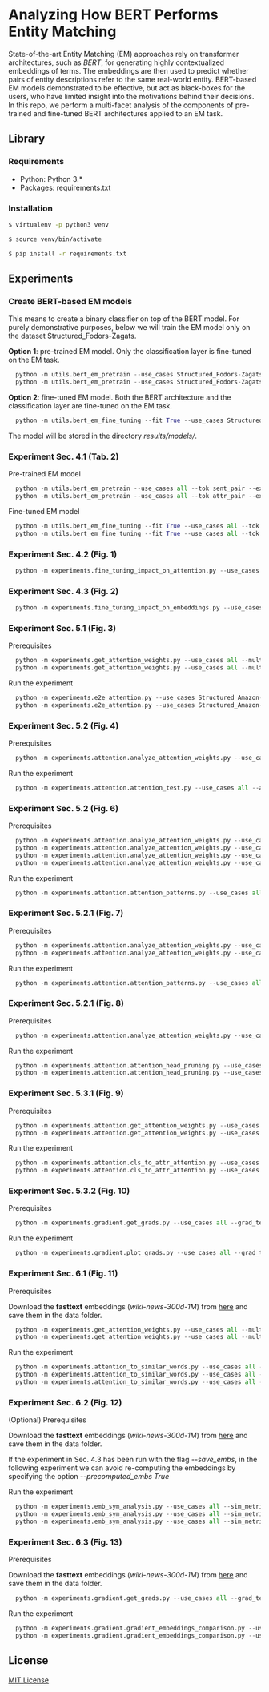 # Analyzing How BERT Performs Entity Matching
State-of-the-art Entity Matching (EM) approaches rely on transformer architectures, such as *BERT*, for generating  highly contextualized embeddings of terms. The embeddings  are then used to predict whether pairs of entity descriptions refer to the same real-world entity. BERT-based EM models demonstrated to be effective, but act as black-boxes for the users, who have limited insight into the motivations behind their decisions.
In this repo, we perform a multi-facet analysis of the components of pre-trained and fine-tuned BERT architectures applied to an EM task.

## Library

### Requirements

- Python: Python 3.*
- Packages: requirements.txt

### Installation

```bash
$ virtualenv -p python3 venv

$ source venv/bin/activate

$ pip install -r requirements.txt

```

## Experiments

### Create BERT-based EM models
This means to create a binary classifier on top of the BERT model.
For purely demonstrative purposes, below we will train the EM model only on the dataset Structured_Fodors-Zagats.

**Option 1**: pre-trained EM model. Only the classification layer is fine-tuned on the EM task.
```python
  python -m utils.bert_em_pretrain --use_cases Structured_Fodors-Zagats --tok sent_pair --experiment compute_features
  python -m utils.bert_em_pretrain --use_cases Structured_Fodors-Zagats --tok sent_pair --experiment train
```

**Option 2**: fine-tuned EM model. Both the BERT architecture and the classification layer are fine-tuned on the EM task.
```python
  python -m utils.bert_em_fine_tuning --fit True --use_cases Structured_Fodors-Zagats --tok sent_pair
```
The model will be stored in the directory *results/models/*.

### Experiment Sec. 4.1 (Tab. 2)
Pre-trained EM model
```python
  python -m utils.bert_em_pretrain --use_cases all --tok sent_pair --experiment eval
  python -m utils.bert_em_pretrain --use_cases all --tok attr_pair --experiment eval
```
	
Fine-tuned EM model
```python
  python -m utils.bert_em_fine_tuning --fit True --use_cases all --tok sent_pair
  python -m utils.bert_em_fine_tuning --fit True --use_cases all --tok attr_pair
```

### Experiment Sec. 4.2 (Fig. 1)
```python
  python -m experiments.fine_tuning_impact_on_attention.py --use_cases all
```

### Experiment Sec. 4.3 (Fig. 2)
```python
  python -m experiments.fine_tuning_impact_on_embeddings.py --use_cases all
```

### Experiment Sec. 5.1 (Fig. 3)	
Prerequisites
```python
  python -m experiments.get_attention_weights.py --use_cases all --multi_process True --attn_extractor token_extractor --special_tokens True --agg_metric mean --fine_tune False	
  python -m experiments.get_attention_weights.py --use_cases all --multi_process True --attn_extractor token_extractor --special_tokens True --agg_metric mean --fine_tune True
```

Run the experiment
```python
  python -m experiments.e2e_attention.py --use_cases Structured_Amazon-Google Structured_Beer Textual_Abt-Buy Dirty_Walmart-Amazon --experiment comparison --comparison tune --small_plot True
  python -m experiments.e2e_attention.py --use_cases Structured_Amazon-Google Structured_Beer Textual_Abt-Buy Dirty_Walmart-Amazon --fine_tune True --experiment simple --small_plot True
```

### Experiment Sec. 5.2 (Fig. 4)
Prerequisites
```python
  python -m experiments.attention.analyze_attention_weights.py --use_cases all --attn_extractor attr_extractor --agg_metric max --fine_tune False --attn_tester attr_tester
```

Run the experiment
```python
  python -m experiments.attention.attention_test.py --use_cases all --attn_extractor attr_extractor --agg_metric max --fine_tune False --attn_tester attr_tester --analysis_target benchmark --analysis_type multi --plot_params attr_attn_3_last
```

### Experiment Sec. 5.2 (Fig. 6)
Prerequisites
```python
  python -m experiments.attention.analyze_attention_weights.py --use_cases all --attn_extractor attr_extractor --agg_metric mean --fine_tune False --tok sent_pair --attn_tester attr_pattern_tester
  python -m experiments.attention.analyze_attention_weights.py --use_cases all --attn_extractor attr_extractor --agg_metric mean --fine_tune False --tok attr_pair --attn_tester attr_pattern_tester
  python -m experiments.attention.analyze_attention_weights.py --use_cases all --attn_extractor attr_extractor --agg_metric mean --fine_tune True --tok sent_pair --attn_tester attr_pattern_tester
  python -m experiments.attention.analyze_attention_weights.py --use_cases all --attn_extractor attr_extractor --agg_metric mean --fine_tune True --tok attr_pair --attn_tester attr_pattern_tester
```

Run the experiment
```python
  python -m experiments.attention.attention_patterns.py --use_cases all --attn_extractor attr_extractor --agg_metric mean --attn_tester attr_pattern_tester --experiment all_freq --analysis_type comparison --comparison_param tune_tok
```

### Experiment Sec. 5.2.1 (Fig. 7)
Prerequisites
```python
  python -m experiments.attention.analyze_attention_weights.py --use_cases all --attn_extractor attr_extractor --agg_metric mean --fine_tune False --tok sent_pair --attn_tester attr_pattern_tester
  python -m experiments.attention.analyze_attention_weights.py --use_cases all --attn_extractor attr_extractor --agg_metric mean --fine_tune True --tok sent_pair --attn_tester attr_pattern_tester
```

Run the experiment
```python
  python -m experiments.attention.attention_patterns.py --use_cases all --attn_extractor attr_extractor --agg_metric mean --attn_tester attr_pattern_tester --experiment match_freq_by_layer --analysis_type comparison --comparison_param tune
```

### Experiment Sec. 5.2.1 (Fig. 8)
Prerequisites
```python
  python -m experiments.attention.analyze_attention_weights.py --use_cases all --attn_extractor attr_extractor --agg_metric max --fine_tune True --attn_tester attr_tester
```

Run the experiment
```python
  python -m experiments.attention.attention_head_pruning.py --use_cases all --attn_extractor attr_extractor --agg_metric max --attn_tester attr_tester --task compute --prune_or_mask_methods importance maa random --prune_or_mask_amounts 5 10 20 50 100 --prune True
  python -m experiments.attention.attention_head_pruning.py --use_cases all --attn_extractor attr_extractor --agg_metric max --attn_tester attr_tester --task visualize --prune_or_mask_methods importance maa random --prune_or_mask_amounts 5 10 20 50 100 --prune True
```

### Experiment Sec. 5.3.1 (Fig. 9)
Prerequisites
```python
  python -m experiments.attention.get_attention_weights.py --use_cases all --multi_process True --attn_extractor attr_extractor --special_tokens True --agg_metric max --fine_tune True
  python -m experiments.attention.get_attention_weights.py --use_cases all --multi_process True --attn_extractor attr_extractor --special_tokens True --agg_metric max --fine_tune False
```

Run the experiment
```python
  python -m experiments.attention.cls_to_attr_attention.py --use_cases Structured_Fodors-Zagats Structured_DBLP-GoogleScholar Structured_DBLP-ACM Dirty_DBLP-ACM --attn_extractor attr_extractor --agg_metric max --experiment comparison --comparison tune --small_plot True
  python -m experiments.attention.cls_to_attr_attention.py --use_cases Structured_Fodors-Zagats Structured_DBLP-GoogleScholar Structured_DBLP-ACM Dirty_DBLP-ACM --attn_extractor attr_extractor --agg_metric max --experiment simple --small_plot True --fine_tune True --data_categories all_pos all_neg
```

### Experiment Sec. 5.3.2 (Fig. 10)
Prerequisites
```python
  python -m experiments.gradient.get_grads.py --use_cases all --grad_text_units attrs --multi_process True
```

Run the experiment
```python
  python -m experiments.gradient.plot_grads.py --use_cases all --grad_text_units attrs
```

### Experiment Sec. 6.1 (Fig. 11)
Prerequisites

Download the **fasttext** embeddings (*wiki-news-300d-1M*) from [here](https://fasttext.cc/docs/en/english-vectors.html) and save them in the data folder.

```python
  python -m experiments.get_attention_weights.py --use_cases all --multi_process True --attn_extractor word_extractor --special_tokens True --agg_metric mean --fine_tune False
  python -m experiments.get_attention_weights.py --use_cases all --multi_process True --attn_extractor word_extractor --special_tokens True --agg_metric mean --fine_tune True
```

Run the experiment
```python
  python -m experiments.attention_to_similar_words.py --use_cases all --sim_metric cosine --sem_embs fasttext --fine_tune False --task compute
  python -m experiments.attention_to_similar_words.py --use_cases all --sim_metric cosine --sem_embs fasttext --fine_tune True --task compute
  python -m experiments.attention_to_similar_words.py --use_cases all --sim_metric cosine --task visualize
```

### Experiment Sec. 6.2 (Fig. 12)
(Optional) Prerequisites

Download the **fasttext** embeddings (*wiki-news-300d-1M*) from [here](https://fasttext.cc/docs/en/english-vectors.html) and save them in the data folder.

If the experiment in Sec. 4.3 has been run with the flag *--save_embs*, in the following experiment we can avoid re-computing the embeddings by specifying the option *--precomputed_embs True*

Run the experiment
```python
  python -m experiments.emb_sym_analysis.py --use_cases all --sim_metric cosine --sem_embs fasttext --fine_tune False --task compute
  python -m experiments.emb_sym_analysis.py --use_cases all --sim_metric cosine --sem_embs fasttext --fine_tune True --task compute
  python -m experiments.emb_sym_analysis.py --use_cases all --sim_metric cosine --task visualize
```

### Experiment Sec. 6.3 (Fig. 13)
Prerequisites

Download the **fasttext** embeddings (*wiki-news-300d-1M*) from [here](https://fasttext.cc/docs/en/english-vectors.html) and save them in the data folder.

```python
  python -m experiments.gradient.get_grads.py --use_cases all --grad_text_units words --multi_process True
```

Run the experiment
```python
  python -m experiments.gradient.gradient_embeddings_comparison.py --use_cases all --grad_text_units words --sim_metric cosine --sem_embs fasttext --task compute
  python -m experiments.gradient.gradient_embeddings_comparison.py --use_cases all --grad_text_units words --sim_metric cosine --sem_embs fasttext --task visualize
```

## License
[MIT License](LICENSE)

